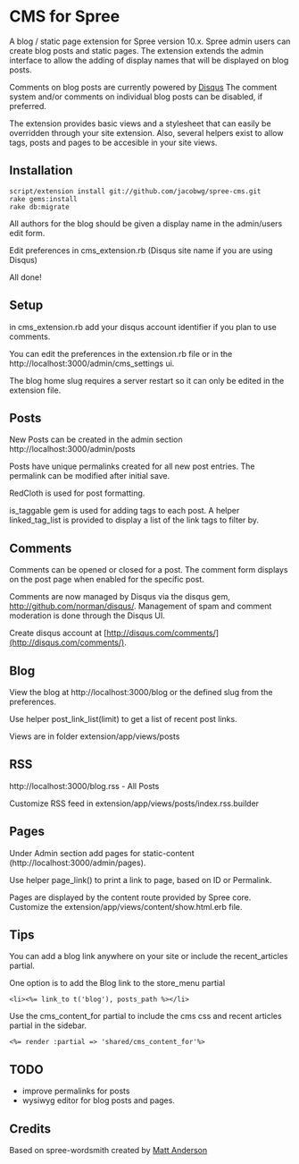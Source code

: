CMS for Spree
=========

A blog / static page extension for Spree version 10.x. Spree admin users can create blog posts and static pages.  The extension extends the admin interface to allow the adding of display names that will be displayed on blog posts.

Comments on blog posts are currently powered by [Disqus](http://disqus.com/comments/)  The comment system and/or comments on individual blog posts can be disabled, if preferred.

The extension provides basic views and a stylesheet that can easily be overridden through your site extension.  Also, several helpers exist to allow tags, posts and pages to be accesible in your site views.

Installation
------------

    script/extension install git://github.com/jacobwg/spree-cms.git
    rake gems:install
    rake db:migrate

All authors for the blog should be given a display name in the admin/users edit form. 

Edit preferences in cms_extension.rb (Disqus site name if you are using Disqus)

All done!

Setup
------

in cms_extension.rb add your disqus account identifier if you plan to use comments.

You can edit the preferences in the extension.rb file or in the http://localhost:3000/admin/cms_settings ui.

The blog home slug requires a server restart so it can only be edited in the extension file.

Posts
-------

New Posts can be created in the admin section http://localhost:3000/admin/posts

Posts have unique permalinks created for all new post entries. The permalink can be modified after initial save.

RedCloth is used for post formatting.

is_taggable gem is used for adding tags to each post. A helper linked_tag_list is provided to display a list of the link tags to filter by.


Comments
--------

Comments can be opened or closed for a post.  The comment form displays on the post page when enabled for the specific post.

Comments are now managed by Disqus via the disqus gem, http://github.com/norman/disqus/. Management of spam and comment moderation is done through the Disqus UI.

Create disqus account at [http://disqus.com/comments/](http://disqus.com/comments/).  


Blog
-----

View the blog at http://localhost:3000/blog or the defined slug from the preferences.

Use helper post_link_list(limit) to get a list of recent post links.

Views are in folder extension/app/views/posts


RSS
-----

http://localhost:3000/blog.rss - All Posts

Customize RSS feed in extension/app/views/posts/index.rss.builder


Pages
-----

Under Admin section add pages for static-content (http://localhost:3000/admin/pages).

Use helper page_link() to print a link to page, based on ID or Permalink.

Pages are displayed by the content route provided by Spree core. Customize the extension/app/views/content/show.html.erb file.



Tips
--------

You can add a blog link anywhere on your site or include the recent_articles partial.

One option is to add the Blog link to the store_menu partial

    <li><%= link_to t('blog'), posts_path %></li>

Use the cms_content_for partial to include the cms css and recent articles partial in the sidebar.

    <%= render :partial => 'shared/cms_content_for'%>



TODO
-----

- improve permalinks for posts
- wysiwyg editor for blog posts and pages.


Credits
-------

Based on spree-wordsmith created by [Matt Anderson](http://tonkapark.com/)